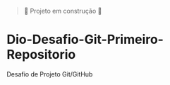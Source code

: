 > :construction: Projeto em construção :construction:
# Dio-Desafio-Git-Primeiro-Repositorio
Desafio de Projeto Git/GitHub
